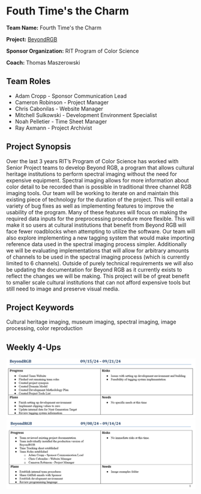 # Fouth Time's the Charm

**Team Name:** Fourth Time's the Charm

**Project:** [BeyondRGB](https://github.com/BeyondRGB/Imaging-Art-beyond-RGB/)

**Sponsor Organization:** RIT Program of Color Science

**Coach:** Thomas Maszerowski

## Team Roles
* Adam Cropp - Sponsor Communication Lead
* Cameron Robinson - Project Manager
* Chris Cabonilas - Website Manager
* Mitchell Sulkowski - Development Environment Specialist
* Noah Pelletier - Time Sheet Manager
* Ray Axmann - Project Archivist

## Project Synopsis
Over the last 3 years RIT’s Program of Color Science has worked with Senior Project teams to develop Beyond RGB, a program that allows cultural heritage institutions to perform spectral imaging without the need for expensive equipment. Spectral imaging allows for more information about color detail to be recorded than is possible in traditional three channel RGB imaging tools. Our team will be working to iterate on and maintain this existing piece of technology for the duration of the project. This will entail a variety of bug fixes as well as implementing features to improve the usability of the program. Many of these features will focus on making the required data inputs for the preprocessing procedure more flexible. This will make it so users at cultural institutions that benefit from Beyond RGB will face fewer roadblocks when attempting to utilize the software. Our team will also explore implementing a new tagging system that would make importing reference data used in the spectral imaging process simpler. Additionally we will be evaluating implementations that will allow for arbitrary amounts of channels to be used in the spectral imaging process (which is currently limited to 6 channels). Outside of purely technical requirements we will also be updating the documentation for Beyond RGB as it currently exists to reflect the changes we will be making. This project will be of great benefit to smaller scale cultural institutions that can not afford expensive tools but still need to image and preserve visual media.

## Project Keywords
Cultural heritage imaging, museum imaging, spectral imaging, image processing, color reproduction

## Weekly 4-Ups
![4-Up for the week of 9-15-24](/4ups/4up_09-15-24.png)
![4-Up for the week of 9-8-24](/4ups/4up_09-08-24.png)
